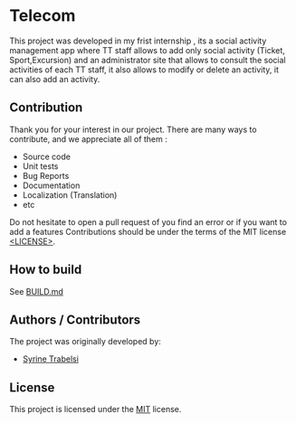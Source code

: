 # Telecom
This project was developed in my frist internship , its a social activity management app where TT staff allows to add only social activity (Ticket, Sport,Excursion) and an administrator site that allows to consult the social activities of each TT staff, it also allows to modify or delete an activity, it can also add an activity.

## Contribution
Thank you for your interest in our project. There are many ways to contribute, and we appreciate all of them :

- Source code
- Unit tests
- Bug Reports
- Documentation
- Localization (Translation)
- etc

Do not hesitate to open a pull request of you find an error or if you want to add a features
Contributions should be under the terms of the MIT license [&lt;LICENSE&gt;](LICENSE).
  
## How to build
  See [BUILD.md](BUILD.md)
  
## Authors / Contributors
The project was originally developed by:
- [Syrine Trabelsi](https://github.com/syrine0)

## License
This project is licensed under the [MIT](LICENSE) license.
